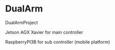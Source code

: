 # DualArm

DualArmProject

Jetson AGX Xavier for main controller

RaspberryPI3B for sub controller (mobile platform)

